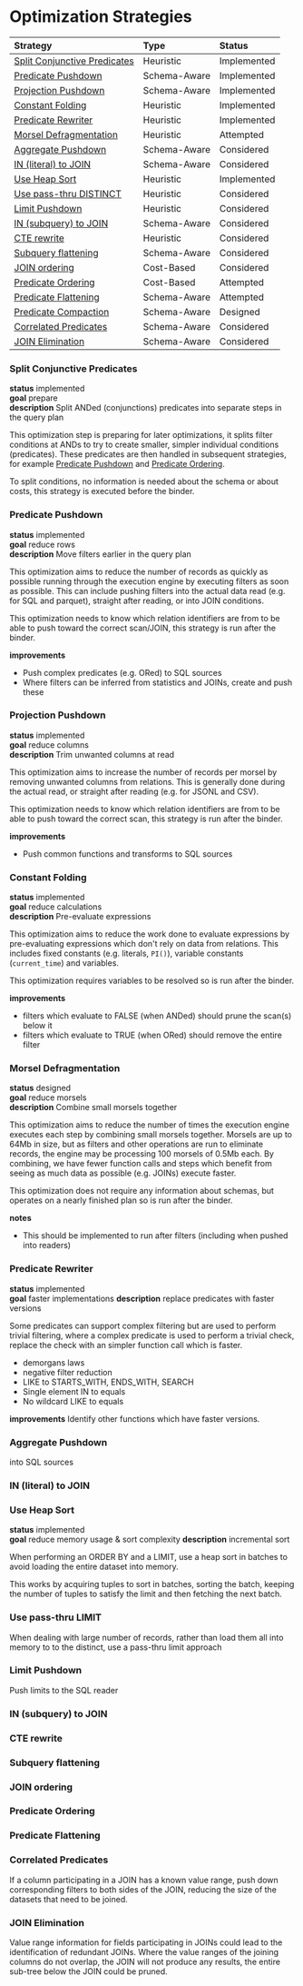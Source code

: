 # Optimization Strategies

Strategy                                                      | Type         | Status
:------------------------------------------------------------ | :----------- | :----------
[Split Conjunctive Predicates](#split-conjunctive-predicates) | Heuristic    | Implemented
[Predicate Pushdown](#predicate-pushdown)                     | Schema-Aware | Implemented
[Projection Pushdown](#projection-pushdown)                   | Schema-Aware | Implemented
[Constant Folding](#constant-folding)                         | Heuristic    | Implemented
[Predicate Rewriter](#predicate-rewriter)                     | Heuristic    | Implemented
[Morsel Defragmentation](#morsel-defragmentation)             | Heuristic    | Attempted
[Aggregate Pushdown](#aggregate-pushdown)                     | Schema-Aware | Considered
[IN (literal) to JOIN](#in-literal-to-join)                   | Schema-Aware | Considered
[Use Heap Sort](#use-heap-sort)                               | Heuristic    | Implemented
[Use pass-thru DISTINCT](#use-pass-thru-distinct)             | Heuristic    | Considered
[Limit Pushdown](#limit-pushdown)                             | Heuristic    | Considered
[IN (subquery) to JOIN](#in-subquery-to-join)                 | Schema-Aware | Considered
[CTE rewrite](#cte-rewrite)                                   | Heuristic    | Considered
[Subquery flattening](#subquery-flattening)                   | Schema-Aware | Considered
[JOIN ordering](#join-ordering)                               | Cost-Based   | Considered
[Predicate Ordering](#join-ordering)                          | Cost-Based   | Attempted
[Predicate Flattening](#predicate-flattening)                 | Schema-Aware | Attempted
[Predicate Compaction](#predicate-compaction)                 | Schema-Aware | Designed
[Correlated Predicates](#correlated-predicates)               | Schema-Aware | Considered
[JOIN Elimination](#join-elimination)                         | Schema-Aware | Considered


### Split Conjunctive Predicates

**status** implemented  
**goal** prepare  
**description** Split ANDed (conjunctions) predicates into separate steps in the query plan

This optimization step is preparing for later optimizations, it splits filter conditions at ANDs to try to create smaller, simpler individual conditions (predicates). These predicates are then handled in subsequent strategies, for example [Predicate Pushdown](#predicate-pushdown) and [Predicate Ordering](#predicate-ordering).

To split conditions, no information is needed about the schema or about costs, this strategy is executed before the binder.

### Predicate Pushdown

**status** implemented  
**goal** reduce rows  
**description** Move filters earlier in the query plan 

This optimization aims to reduce the number of records as quickly as possible running through the execution engine by executing filters as soon as possible. This can include pushing filters into the actual data read (e.g. for SQL and parquet), straight after reading, or into JOIN conditions.

This optimization needs to know which relation identifiers are from to be able to push toward the correct scan/JOIN, this strategy is run after the binder.

**improvements**
- Push complex predicates (e.g. ORed) to SQL sources
- Where filters can be inferred from statistics and JOINs, create and push these

### Projection Pushdown

**status** implemented  
**goal** reduce columns  
**description** Trim unwanted columns at read 

This optimization aims to increase the number of records per morsel by removing unwanted columns from relations. This is generally done during the actual read, or straight after reading (e.g. for JSONL and CSV).

This optimization needs to know which relation identifiers are from to be able to push toward the correct scan, this strategy is run after the binder.

**improvements**
- Push common functions and transforms to SQL sources

### Constant Folding

**status** implemented  
**goal** reduce calculations  
**description** Pre-evaluate expressions  

This optimization aims to reduce the work done to evaluate expressions by pre-evaluating expressions which don't rely on data from relations. This includes fixed constants (e.g. literals, `PI()`), variable constants (`current_time`) and variables.

This optimization requires variables to be resolved so is run after the binder.

**improvements**
- filters which evaluate to FALSE (when ANDed) should prune the scan(s) below it
- filters which evaluate to TRUE (when ORed) should remove the entire filter

### Morsel Defragmentation

**status** designed  
**goal** reduce morsels  
**description** Combine small morsels together

This optimization aims to reduce the number of times the execution engine executes each step by combining small morsels together. Morsels are up to 64Mb in size, but as filters and other operations are run to eliminate records, the engine may be processing 100 morsels of 0.5Mb each. By combining, we have fewer function calls and steps which benefit from seeing as much data as possible (e.g. JOINs) execute faster.

This optimization does not require any information about schemas, but operates on a nearly finished plan so is run after the binder.

**notes**
- This should be implemented to run after filters (including when pushed into readers)

### Predicate Rewriter

**status** implemented  
**goal** faster implementations
**description** replace predicates with faster versions

Some predicates can support complex filtering but are used to perform trivial filtering, where a complex predicate is used to perform a trivial check, replace the check with an simpler function call which is faster.

- demorgans laws
- negative filter reduction
- LIKE to STARTS_WITH, ENDS_WITH, SEARCH
- Single element IN to equals
- No wildcard LIKE to equals

**improvements**
Identify other functions which have faster versions.

### Aggregate Pushdown

into SQL sources

### IN (literal) to JOIN

### Use Heap Sort

**status** implemented  
**goal** reduce memory usage & sort complexity 
**description** incremental sort

When performing an ORDER BY and a LIMIT, use a heap sort in batches to avoid loading the entire dataset into memory.

This works by acquiring tuples to sort in batches, sorting the batch, keeping the number of tuples to satisfy the limit and then fetching the next batch.

### Use pass-thru LIMIT

When dealing with large number of records, rather than load them all into memory to to the distinct, use a pass-thru limit approach

### Limit Pushdown

Push limits to the SQL reader

### IN (subquery) to JOIN

### CTE rewrite

### Subquery flattening

### JOIN ordering

### Predicate Ordering

### Predicate Flattening

### Correlated Predicates

If a column participating in a JOIN has a known value range, push down corresponding filters to both sides of the JOIN, reducing the size of the datasets that need to be joined.

### JOIN Elimination

Value range information for fields participating in JOINs could lead to the identification of redundant JOINs. Where the value ranges of the joining columns do not overlap, the JOIN will not produce any results, the entire sub-tree below the JOIN could be pruned.